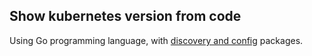 ## Show kubernetes version from code
 
Using Go programming language, with [discovery and config][packages] packages.

[packages]: https://stackoverflow.com/a/71398618/21375897